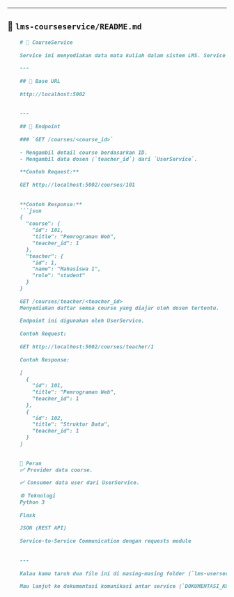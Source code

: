 
---

## 📁 `lms-courseservice/README.md`

```markdown
    # 📗 CourseService
    
    Service ini menyediakan data mata kuliah dalam sistem LMS. Service ini juga mengambil data dosen pengampu dari `UserService` untuk melengkapi informasi course.
    
    ---
    
    ## 📌 Base URL
    
    http://localhost:5002
    
    
    ---
    
    ## 🔗 Endpoint
    
    ### `GET /courses/<course_id>`
    
    - Mengambil detail course berdasarkan ID.
    - Mengambil data dosen (`teacher_id`) dari `UserService`.
    
    **Contoh Request:**
    
    GET http://localhost:5002/courses/101
    
    
    **Contoh Response:**
    ```json
    {
      "course": {
        "id": 101,
        "title": "Pemrograman Web",
        "teacher_id": 1
      },
      "teacher": {
        "id": 1,
        "name": "Mahasiswa 1",
        "role": "student"
      }
    }
    
    GET /courses/teacher/<teacher_id>
    Menyediakan daftar semua course yang diajar oleh dosen tertentu.
    
    Endpoint ini digunakan oleh UserService.
    
    Contoh Request:
    
    GET http://localhost:5002/courses/teacher/1
    
    Contoh Response:
    
    [
      {
        "id": 101,
        "title": "Pemrograman Web",
        "teacher_id": 1
      },
      {
        "id": 102,
        "title": "Struktur Data",
        "teacher_id": 1
      }
    ]
    
    
    🧠 Peran
    ✅ Provider data course.
    
    ✅ Consumer data user dari UserService.
    
    ⚙️ Teknologi
    Python 3
    
    Flask
    
    JSON (REST API)
    
    Service-to-Service Communication dengan requests module
    
    
    ---
    
    Kalau kamu taruh dua file ini di masing-masing folder (`lms-userservice/README.md` dan `lms-courseservice/README.md`), kamu udah ✅ **selesaikan dokumentasi API per service**.
    
    Mau lanjut ke dokumentasi komunikasi antar service (`DOKUMENTASI_KOMUNIKASI.md`) atau sudah beres semua untuk dikumpulkan?
